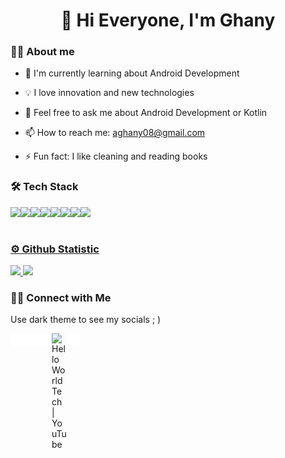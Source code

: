 <h1 align="center">👋 Hi Everyone, I'm Ghany</h1>

### 👩‍💻 About me

- 🌱 I'm currently learning about Android Development

- 💡 I love innovation and new technologies 

- 💬 Feel free to ask me about Android Development or Kotlin

- 📫 How to reach me: aghany08@gmail.com

- ⚡ Fun fact: I like cleaning and reading books 

### 🛠 Tech Stack
<a href="https://developer.android.com/studio/intro" target="_blank"> <img align="left" src="https://img.icons8.com/color/30/android-studio.png" />
  
<a href="https://kotlinlang.org" target="_blank"> <img align="left" src="https://img.icons8.com/color/30/kotlin.png"/>
  
<a href="https://firebase.google.com/" target="_blank"> <img align="left" src="https://img.icons8.com/color/30/firebase.png"/>
  
<a href="https://www.jetbrains.com/idea" target="_blank"> <img align="left" src="https://img.icons8.com/color/30/intellij-idea.png"/>
  
<a href="https://code.visualstudio.com/" target="_blank"> <img align="left" src="https://img.icons8.com/color/30/visual-studio-code-2019.png"/>

<a href="https://git-scm.com" target="_blank"> <img align="left" src="https://img.icons8.com/color/30/git.png"/>
  
<a href="https://github.com/" target="_blank"> <img align="left" src="https://img.icons8.com/color/30/github.png"/>
  
<a href="https://help.figma.com/hc/en-us" target="_blank"> <img align="left" src="https://img.icons8.com/color/30/figma.png"/>
<br>
<br>

### ⚙️ Github Statistic
<p align="left">
<a href="https://github.com/abghany">
  <img height="140em" src="https://github-readme-stats-eight-theta.vercel.app/api?username=abghany&show_icons=true&theme=dark&include_all_commits=true&count_private=true"/>
  <img height="140em" src="https://github-readme-stats-eight-theta.vercel.app/api/top-langs/?username=abghany&layout=compact&langs_count=8&theme=dark"/>
</a>
</p>

### 🤝🏻 Connect with Me
Use dark theme to see my socials ; )

<a href="https://www.linkedin.com/in/abghany/" target="_blank"><img align="left" alt="abghany08 | LinkedIn" width="22px" src="https://github.com/Aakarsh-B/trying-repos/blob/master/linkedin.svg" />
<a href="https://instagram.com/abghany08" target="_blank"><img align="left" alt="abghany08 | Instagram" width="22px" src="https://github.com/Aakarsh-B/trying-repos/blob/master/insta.svg" />
<a href="https://www.twitter.com/abghany08" target="_blank"><img align="left" alt="abghany08 | Twitter" width="22px" src="https://github.com/Aakarsh-B/trying-repos/blob/master/twitter.svg" />
<a href="https://www.youtube.com/@helloworld_tech" target="_blank"><img align="left" alt="HelloWorld Tech | YouTube" width="24px" src="https://user-images.githubusercontent.com/73926625/158122165-86d828f9-679b-49c4-9896-eadfd45237c8.png" />
<a href="https://medium.com/@abghany08" target="_blank"><img align="left" alt="abghany08 | Medium" width="22px" src="https://github.com/Aakarsh-B/trying-repos/blob/master/medium.svg" />
